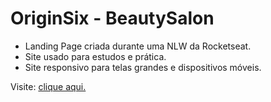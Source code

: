 # OriginSix - BeautySalon

* Landing Page criada durante uma NLW da Rocketseat.
* Site usado para estudos e prática. 
* Site responsivo para telas grandes e dispositivos móveis.

Visite: [clique aqui.](https://marcionarciso.github.io/NLW---OriginSix/)